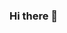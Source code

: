 ### Hi there 👋

<!--
**kofiAS/kofiAS** is a ✨ _special_ ✨ repository because its `README.md` (this file) appears on your GitHub profile.

Here are some ideas to get you started:

- 🔭 I’m currently working on a google extension for computer science class in college
- 🌱 I’m currently learning hugo and GitHub navigation
-->
